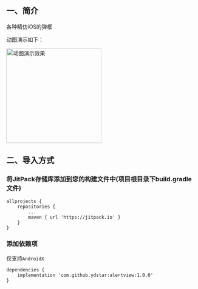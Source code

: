 ## 一、简介
各种精仿iOS的弹框

动图演示如下：

<img src="https://github.com/ydstar/alertview/blob/master/preview/alertView.gif" alt="动图演示效果" width="250px">



## 二、导入方式
### 将JitPack存储库添加到您的构建文件中(项目根目录下build.gradle文件)
```
allprojects {
    repositories {
        ...
        maven { url 'https://jitpack.io' }
    }
}
```

### 添加依赖项
仅支持`AndroidX`
```
dependencies {
    implementation 'com.github.ydstar:alertview:1.0.0'
}
```